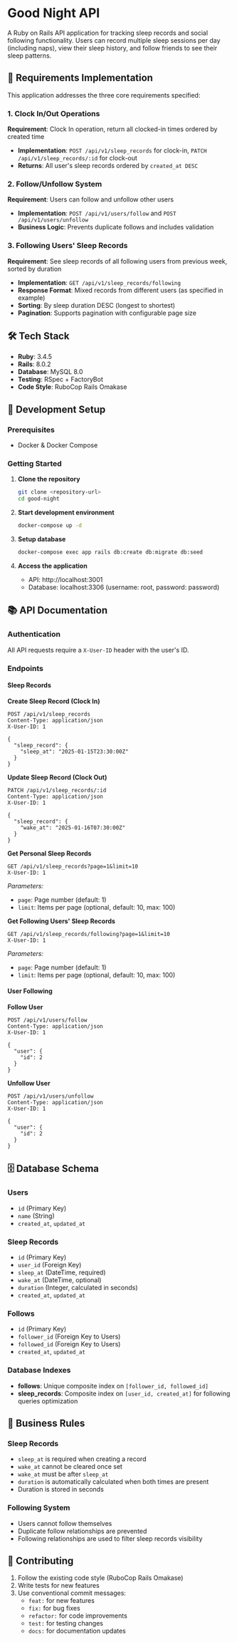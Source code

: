 # Good Night API

A Ruby on Rails API application for tracking sleep records and social following functionality. Users can record multiple sleep sessions per day (including naps), view their sleep history, and follow friends to see their sleep patterns.

## 🎯 Requirements Implementation

This application addresses the three core requirements specified:

### 1. Clock In/Out Operations
**Requirement**: Clock In operation, return all clocked-in times ordered by created time
- **Implementation**: `POST /api/v1/sleep_records` for clock-in, `PATCH /api/v1/sleep_records/:id` for clock-out
- **Returns**: All user's sleep records ordered by `created_at DESC`

### 2. Follow/Unfollow System
**Requirement**: Users can follow and unfollow other users
- **Implementation**: `POST /api/v1/users/follow` and `POST /api/v1/users/unfollow`
- **Business Logic**: Prevents duplicate follows and includes validation

### 3. Following Users' Sleep Records
**Requirement**: See sleep records of all following users from previous week, sorted by duration
- **Implementation**: `GET /api/v1/sleep_records/following`
- **Response Format**: Mixed records from different users (as specified in example)
- **Sorting**: By sleep duration DESC (longest to shortest)
- **Pagination**: Supports pagination with configurable page size

## 🛠 Tech Stack

- **Ruby**: 3.4.5
- **Rails**: 8.0.2
- **Database**: MySQL 8.0
- **Testing**: RSpec + FactoryBot
- **Code Style**: RuboCop Rails Omakase

## 🚀 Development Setup

### Prerequisites
- Docker & Docker Compose

### Getting Started

1. **Clone the repository**
   ```bash
   git clone <repository-url>
   cd good-night
   ```

2. **Start development environment**
   ```bash
   docker-compose up -d
   ```

3. **Setup database**
   ```bash
   docker-compose exec app rails db:create db:migrate db:seed
   ```

4. **Access the application**
   - API: http://localhost:3001
   - Database: localhost:3306 (username: root, password: password)

## 📚 API Documentation

### Authentication
All API requests require a `X-User-ID` header with the user's ID.

### Endpoints

#### Sleep Records

**Create Sleep Record (Clock In)**
```http
POST /api/v1/sleep_records
Content-Type: application/json
X-User-ID: 1

{
  "sleep_record": {
    "sleep_at": "2025-01-15T23:30:00Z"
  }
}
```

**Update Sleep Record (Clock Out)**
```http
PATCH /api/v1/sleep_records/:id
Content-Type: application/json
X-User-ID: 1

{
  "sleep_record": {
    "wake_at": "2025-01-16T07:30:00Z"
  }
}
```

**Get Personal Sleep Records**
```http
GET /api/v1/sleep_records?page=1&limit=10
X-User-ID: 1
```
*Parameters:*
- `page`: Page number (default: 1)
- `limit`: Items per page (optional, default: 10, max: 100)

**Get Following Users' Sleep Records**
```http
GET /api/v1/sleep_records/following?page=1&limit=10
X-User-ID: 1
```
*Parameters:*
- `page`: Page number (default: 1)
- `limit`: Items per page (optional, default: 10, max: 100)

#### User Following

**Follow User**
```http
POST /api/v1/users/follow
Content-Type: application/json
X-User-ID: 1

{
  "user": {
    "id": 2
  }
}
```

**Unfollow User**
```http
POST /api/v1/users/unfollow
Content-Type: application/json
X-User-ID: 1

{
  "user": {
    "id": 2
  }
}
```


## 🗄 Database Schema

### Users
- `id` (Primary Key)
- `name` (String)
- `created_at`, `updated_at`

### Sleep Records
- `id` (Primary Key)
- `user_id` (Foreign Key)
- `sleep_at` (DateTime, required)
- `wake_at` (DateTime, optional)
- `duration` (Integer, calculated in seconds)
- `created_at`, `updated_at`

### Follows
- `id` (Primary Key)
- `follower_id` (Foreign Key to Users)
- `followed_id` (Foreign Key to Users)
- `created_at`, `updated_at`

### Database Indexes
- **follows**: Unique composite index on `[follower_id, followed_id]`
- **sleep_records**: Composite index on `[user_id, created_at]` for following queries optimization

## 📝 Business Rules

### Sleep Records
- `sleep_at` is required when creating a record
- `wake_at` cannot be cleared once set
- `wake_at` must be after `sleep_at`
- `duration` is automatically calculated when both times are present
- Duration is stored in seconds

### Following System
- Users cannot follow themselves
- Duplicate follow relationships are prevented
- Following relationships are used to filter sleep records visibility

## 🤝 Contributing

1. Follow the existing code style (RuboCop Rails Omakase)
2. Write tests for new features
3. Use conventional commit messages:
   - `feat:` for new features
   - `fix:` for bug fixes
   - `refactor:` for code improvements
   - `test:` for testing changes
   - `docs:` for documentation updates

